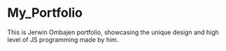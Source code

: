 # My_Portfolio
This is Jerwin Ombajen portfolio, showcasing the unique design and high level of JS programming made by him.
